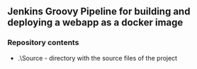 ## Jenkins Groovy Pipeline for building and deploying a webapp as a docker image

### Repository contents
- .\Source - directory with the source files of the project